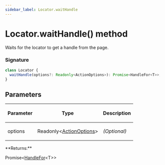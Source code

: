 ```yaml
---
sidebar_label: Locator.waitHandle
---
```


# Locator.waitHandle() method

Waits for the locator to get a handle from the page.

### Signature

```typescript
class Locator {
  waitHandle(options?: Readonly<ActionOptions>): Promise<HandleFor<T>>;
}
```

## Parameters

<table><thead><tr><th>

Parameter

</th><th>

Type

</th><th>

Description

</th></tr></thead>
<tbody><tr><td>

options

</td><td>

Readonly&lt;[ActionOptions](./puppeteer.actionoptions.md)&gt;

</td><td>

_(Optional)_

</td></tr>
</tbody></table>
**Returns:**

Promise&lt;[HandleFor](./puppeteer.handlefor.md)&lt;T&gt;&gt;
